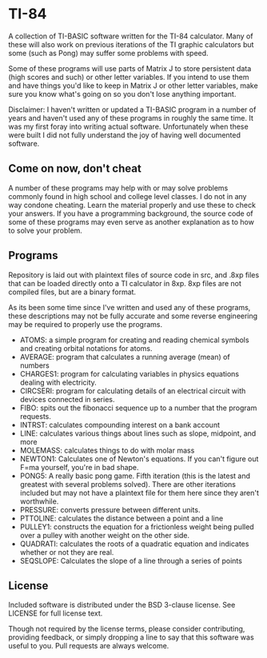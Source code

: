 TI-84
============
A collection of TI-BASIC software written for the TI-84 calculator. Many of
these will also work on previous iterations of the TI graphic calculators
but some (such as Pong) may suffer some problems with speed.

Some of these programs will use parts of Matrix J to store persistent data
(high scores and such) or other letter variables. If you intend to use them
and have things you'd like to keep in Matrix J or other letter variables,
make sure you know what's going on so you don't lose anything important.

Disclaimer: I haven't written or updated a TI-BASIC program in a number of years
and haven't used any of these programs in roughly the same time. It was my
first foray into writing actual software. Unfortunately when these were built
I did not fully understand the joy of having well documented software.

Come on now, don't cheat
-----------
A number of these programs may help with or may solve problems commonly found
in high school and college level classes. I do not in any way condone cheating.
Learn the material properly and use these to check your answers. If you have
a programming background, the source code of some of these programs may even
serve as another explanation as to how to solve your problem.

Programs
-----------
Repository is laid out with plaintext files of source code in src, and .8xp
files that can be loaded directly onto a TI calculator in 8xp. 8xp files are
not compiled files, but are a binary format.

As its been some time since I've written and used any of these programs,
these descriptions may not be fully accurate and some reverse engineering
may be required to properly use the programs.

* ATOMS: a simple program for creating and reading chemical symbols and
creating orbital notations for atoms.
* AVERAGE: program that calculates a running average (mean) of numbers
* CHARGES1: program for calculating variables in physics equations dealing
with electricity.
* CIRCSERI: program for calculating details of an electrical circuit with
devices connected in series.
* FIBO: spits out the fibonacci sequence up to a number that the program
requests.
* INTRST: calculates compounding interest on a bank account
* LINE: calculates various things about lines such as slope, midpoint, and more
* MOLEMASS: calculates things to do with molar mass
* NEWTON1: Calculates one of Newton's equations. If you can't figure out F=ma
yourself, you're in bad shape.
* PONG5: A really basic pong game. Fifth iteration (this is the latest and
greatest with several problems solved). There are other iterations included
but may not have a plaintext file for them here since they aren't worthwhile.
* PRESSURE: converts pressure between different units.
* PTTOLINE: calculates the distance between a point and a line
* PULLEY1: constructs the equation for a frictionless weight being pulled
over a pulley with another weight on the other side.
* QUADRATI: calculates the roots of a quadratic equation and indicates
whether or not they are real.
* SEQSLOPE: Calculates the slope of a line through a series of points

License
-----------
Included software is distributed under the BSD 3-clause license. See LICENSE
for full license text.

Though not required by the license terms, please consider contributing,
providing feedback, or simply dropping a line to say that this software was
useful to you. Pull requests are always welcome.

